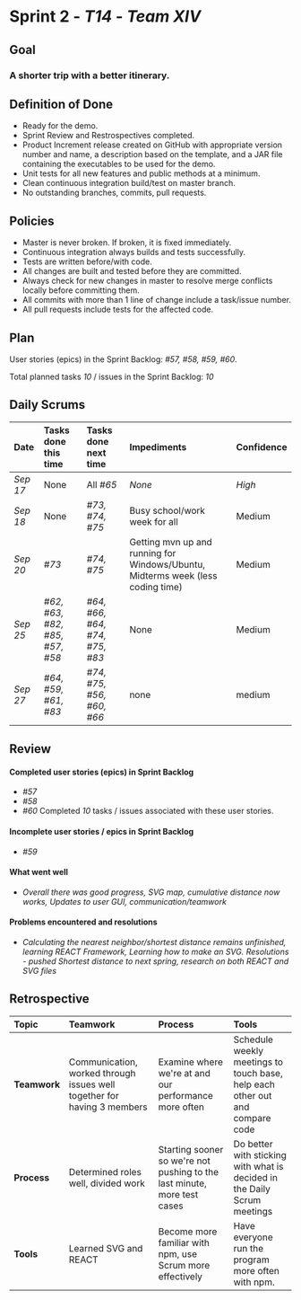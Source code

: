 # Sprint 2 - *T14* - *Team XIV*

## Goal

### A shorter trip with a better itinerary.

## Definition of Done

* Ready for the demo.
* Sprint Review and Restrospectives completed.
* Product Increment release created on GitHub with appropriate version number and name, a description based on the template, and a JAR file containing the executables to be used for the demo. 
* Unit tests for all new features and public methods at a minimum.
* Clean continuous integration build/test on master branch.
* No outstanding branches, commits, pull requests.

## Policies

* Master is never broken.  If broken, it is fixed immediately.
* Continuous integration always builds and tests successfully.
* Tests are written before/with code.  
* All changes are built and tested before they are committed.
* Always check for new changes in master to resolve merge conflicts locally before committing them.
* All commits with more than 1 line of change include a task/issue number.
* All pull requests include tests for the affected code.

## Plan 

User stories (epics) in the Sprint Backlog: *#57, #58, #59, #60*.

Total planned tasks *10* / issues in the Sprint Backlog: *10*

## Daily Scrums

Date | Tasks done this time | Tasks done next time | Impediments | Confidence
:--- | :--- | :--- | :--- | :---
*Sep 17* | None | All *#65* | *None* | *High*
*Sep 18* | None | *#73, #74, #75* | Busy school/work week for all | Medium
*Sep 20* | *#73* | *#74, #75* | Getting mvn up and running for Windows/Ubuntu, Midterms week (less coding time) | Medium
*Sep 25* | *#62, #63, #82, #85, #57, #58* | *#64, #66, #64, #74, #75, #83* | None | Medium
 *Sep 27*|*#64, #59, #61, #83*| *#74, #75, #56, #60, #66*| none| medium

## Review

#### Completed user stories (epics) in Sprint Backlog 
* *#57*
* *#58*
* *#60*
Completed *10* tasks / issues associated with these user stories.

#### Incomplete user stories / epics in Sprint Backlog 
* *#59*

#### What went well
* *Overall there was good progress, SVG map, cumulative distance now works, Updates to user GUI, communication/teamwork*

#### Problems encountered and resolutions
* *Calculating the nearest neighbor/shortest distance remains unfinished, learning REACT Framework, Learning how to make an SVG.  Resolutions - pushed Shortest distance to next spring, research on both REACT and SVG files*

## Retrospective

Topic | Teamwork | Process | Tools
:--- | :--- | :--- | :---
**Teamwork** | Communication, worked through issues well together for having 3 members | Examine where we're at and our performance more often | Schedule weekly meetings to touch base, help each other out and compare code
**Process** | Determined roles well, divided work | Starting sooner so we're not pushing to the last minute, more test cases | Do better with sticking with what is decided in the Daily Scrum meetings
**Tools** | Learned SVG and REACT | Become more familiar with npm, use Scrum more effectively | Have everyone run the program more often with npm.
